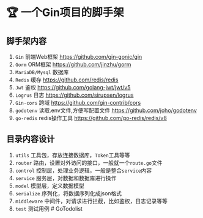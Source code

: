 # :trophy: 一个Gin项目的脚手架

## 脚手架内容
1.  `Gin` 前端Web框架 https://github.com/gin-gonic/gin
2.  `Gorm` ORM框架 https://github.com/jinzhu/gorm
3.  `MariaDB/Mysql` 数据库
4.  `Redis` 缓存 https://github.com/redis/redis
5.  `Jwt` 鉴权 https://github.com/golang-jwt/jwt/v5
6.  `Logrus` 日志 https://github.com/sirupsen/logrus
7.  `Gin-cors` 跨域 https://github.com/gin-contrib/cors
8.  `godotenv` 读取.env文件,方便写配置文件 https://github.com/joho/godotenv 
9.   `go-redis` redis操作工具 https://github.com/go-redis/redis/v8

## 目录内容设计
1.  `utils` 工具包，存放连接数据库，`Token`工具等等
2.  `router` 路由，设置对外访问的接口，一般就一个`route.go`文件
3.  `control` 控制层，处理业务逻辑，一般是整合`service`内容
4.  `service` 服务层，对数据和数据库进行操作
5.  `model` 模型层，定义数据模型
6.  `serialize` 序列化，将数据序列化成json格式
7.  `middleware` 中间件，对请求进行拦截，比如鉴权，日志记录等等
8.  `test` 测试用例 
#   G o T o d o l i s t  
 